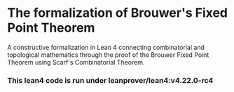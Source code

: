 # The formalization of Brouwer's Fixed Point Theorem

A constructive formalization in Lean 4 connecting combinatorial and topological mathematics through the proof of the Brouwer Fixed Point Theorem using Scarf's Combinatorial Theorem.

### This lean4 code is run under leanprover/lean4:v4.22.0-rc4
